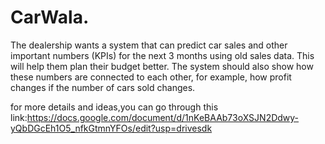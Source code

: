 # CarWala.
The dealership wants a system that can predict car sales and other important numbers (KPIs) for the next 3 months using old sales data. This will help them plan their budget better. The system should also show how these numbers are connected to each other, for example, how profit changes if the number of cars sold changes.

for more details and ideas,you can go through this link:https://docs.google.com/document/d/1nKeBAAb73oXSJN2Ddwy-yQbDGcEh1O5_nfkGtmnYFOs/edit?usp=drivesdk
